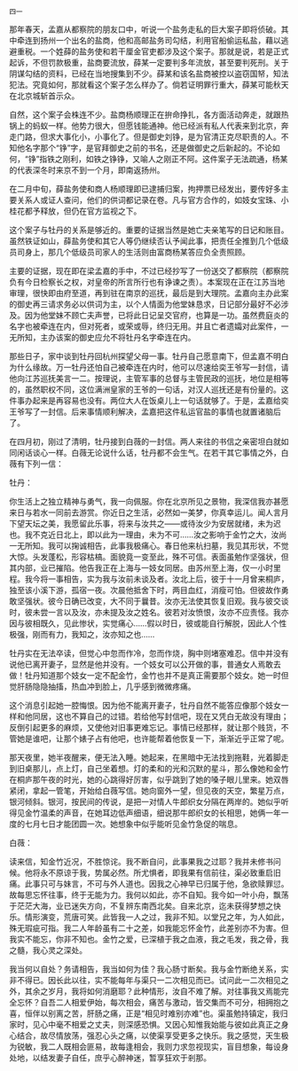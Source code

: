     四一 

   那年春天，孟嘉从都察院的朋友口中，听说一个盐务走私的巨大案子即将侦破。其中牵连到扬州一个出名的盐商，他和高邮盐务司勾结，利用官船偷运私盐，藉以逃避重税。一个姓薛的盐务使和若干厘金官吏都涉及这个案子。那就是说，若是正式起诉，不但罚款极重，盐商要流放，薛某一定要判多年流放，甚至要判死刑。关于阴谋勾结的资料，已经在当地搜集到不少。薛某和该名盐商被控以盗窃国帑，知法犯法。究竟如何，那就看这个案子怎么样办了。倘若证明罪行重大，薛某可能秋天在北京城斩首示众。

   自然，这个案子会株连不少。盐商杨顺理正在拚命挣扎，各方面活动奔走，就跟热锅上的蚂蚁一样。他势力很大，但愿钱能通神。他已经派有私人代表来到北京，奔走门路，但求大事化小，小事化了。但是御史刘铮，是为官清正克尽职责的人。不知他名字那个“铮”字，是官拜御史之前的书名，还是做御史之后新起的。不论如何，“铮”指铁之刚利，如铁之铮铮，又喻人之刚正不阿。这件案子无法疏通，杨某的代表深冬时来京不到一个月，即南返扬州。

   在二月中旬，薛盐务使和商人杨顺理即已逮捕归案，拘押票已经发出，要传好多主要关系人或证人查问，他们的供词都记录在卷。凡与官方合作的，如妓女宝珠、小桂花都予释放，但仍在官方监视之下。

   这个案子与牡丹的关系是够近的。重要的证据当然是她亡夫亲笔写的日记和账目。虽然铁证如山，薛盐务使和其它人等仍继续否认予闻此事，把责任全推到几个低级员司身上，那几个低级员司家人的生活则由富商杨某答应负全责照顾。

   主要的证据，现在即在梁孟嘉的手中，不过已经抄写了一份送交了都察院（都察院负有今日检察长之权，对皇帝的所言所行也有诤谏之责）。本案现在正在江苏当地审理，很快即由府至道，再到驻在南京的巡抚，最后是到大理院。孟嘉向主办此案的御史再三请求务必以供词为主，以个人情面为他堂妹恳求，日记部分最好不必涉及。因为他堂妹不顾亡夫声誉，已将此日记呈交官府，也算是一功。虽然费庭炎的名字也被牵连在内，但对死者，或荣或辱，终归无用。并且亡者遗孀对此案件，一无所知，主办该案的御史应允不将牡丹名字牵连在内。

   那些日子，家中谈到牡丹回杭州探望父母一事。牡丹自己愿意南下，但孟嘉不明白为什么缘故。万一牡丹还怕自己被牵连在内时，他可以尽速给奕王爷写一封信，请他向江苏巡抚美言一二。按理说，主管军事的总督与主管民政的巡抚，地位是相等的，虽然职权不同，这位满洲皇家的王爷的一句话，对汉人巡抚还是有份量的。这件事办起来是再容易也没有。两位大人在饭桌儿上一句话就够了。于是，孟嘉给奕王爷写了一封信。后来事情顺利解决，孟嘉把这件私运官盐的事情也就置诸脑后了。

   在四月初，刚过了清明，牡丹接到白薇的一封信。两人来往的书信之亲密坦白就如同闲话谈心一样。白薇无论说什么话，牡丹都不会生气。在若干其它事情之外，白薇有下列一信：

   牡丹：

   你生活上之独立精神与勇气，我一向佩服。你在北京所见之景物，我深信我亦甚愿来日与若水一同前去游赏。你近日之生活，必然如一美梦，你真幸运儿。闻人言月下望天坛之美，我愿留此乐事，将来与汝共之——或待汝少为安居就绪，未为迟也。我不克近日北上，即以此为一理由，未为不可……汝之影响于金竹之大，汝尚一无所知。我可以掬诚相告，此事我极痛心。春日他来杭扫墓，我见其形状，不觉大惊。头发蓬松，形容枯槁。面貌竟一变至此，殊不可信。表面虽勉作坚强状，但其内部，业已摧陷。他告我正在上海与一妓女同居。由苏州至上海，仅一小时里程。我今将一事相告，实为我与汝前未谈及者。汝北上后，彼于十一月曾来桐庐，独至该小溪下游，孤宿一夜。次晨他抵舍下时，两目血红，消瘦可怕。但彼故作勇敢坚强状。彼今日确已改变，大不同于曩昔。汝亦无法使其恢复旧观。我与彼交谈时，彼未尝一言以及汝，亦未提及汝之姓名。彼若对汝愤恨，汝亦不应责怪。我亦因与彼相既久，见此惨状，实觉痛心……假以时日，彼或能自行解脱，因此人个性极强，刚而有力，我知之，汝亦知之也……

   牡丹实在无法卒读，但觉心中忽而作冷，忽而作烧，胸中则堵塞难忍。信中并没有说他已离开妻子，显然是他并没有。一个妓女可以公开做的事，普通女人焉敢去做！牡丹知道那个妓女一定不配金竹，金竹也并不是真正需要那个妓女。她一时但觉肝肠隐隐抽搐，热血冲到脸上，几乎感到微微疼痛。

   这个消息引起她一腔悔恨。因为他不能离开妻子，牡丹自然不能答应像那个妓女一样和他同居，这也不算自己的过错。若给他写封信吧，现在又凭白无故没有理由；反倒引起更多的麻烦，又使他对旧事更难忘记。事情已经那样，就让那个贱货，不管她是谁吧，让那个婊子占有他吧，也许能帮着他恢复一下，渐渐近乎正常了呢。

   那天夜里，她半夜醒来，便无法入睡。她起来，在黑暗中无法找到拖鞋，光着脚走到旧桌那儿，点上灯，自己坐着想。灯的柔和的光和沉默的星斗，那么像她和金竹在桐庐那午夜的时光，她的心跳得好厉害，似乎跳到了她的嗓子眼儿里来。她双唇紧闭，拿起一管笔，开始给白薇写信。她向窗外一望，但见夜的天空，繁星万点，银河倾斜。银河，按民间的传说，是把一对情人牛郎织女分隔在两岸的。她似乎听得见金竹温柔的声音，在她耳边低声细语，细说那牛郎织女的长相思，她俩一年一度的七月七日才能团圆一次。她想象中似乎能听见金竹急促的喘息。

   白薇：

   读来信，知金竹近况，不胜惊诧。我不断自问，此事果我之过耶？我并未修书问候。他将永不原谅于我，势属必然。所尤惧者，即我果有信前往，渠必致重启旧痛。此事只可与妹言，不可与外人道也。因我之心神早已归属于他，急欲赎罪愆。故每思忘怀往事，终于无能为力。我何以如此，亦不自知。我今如一叶小舟，飘荡于茫茫大海，业已迷失方向，不复辨东南西北矣。自来北京，迄未获得梦想之快乐。情形演变，荒唐可笑。此皆我一人之过，我非不知。以堂兄之年，为人如此，殊无瑕疵可指。我二人年龄虽有二十之差，如我能忘怀金竹，此差别亦不为害。但我实不能忘，你非不知也。金竹之爱，已深植于我之血液，我之毛发，我之骨，我之髓，我心灵之深处。

   我当何以自处？务请相告，我当如何为佳？我心肠寸断矣。我与金竹断绝关系，实非不得已。因长此以往，实不能每年与渠只一二次相见而已。试问此一二次相见之外，其余之岁月，我将如何消磨耶？此种情形，汝自不难了解。对往事我又焉能完全忘怀？自吾二人相爱伊始，每次相会，痛苦与激动，皆交集而不可分，相拥抱之喜，恒伴以别离之苦，肝肠之痛，正是“相见时难别亦难”也。渠虽勉持镇定，我归家时，见心中毫不相爱之丈夫，则深感恐惧。又因心知惟我始能与彼如此真正之身心结合，故尽情放荡，强忍心头之痛，以使渠享受更多之快乐。我之感觉，天生极为锐敏，我二人既相会匪易，故每逢相会，我则力求忽视现实，盲目想象，每设身处地，以结发妻子自任，庶乎心醉神迷，暂享狂欢于剎那。

